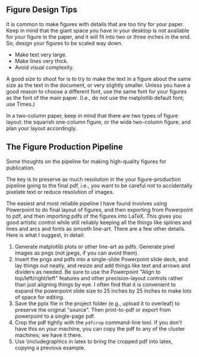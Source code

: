 ## Figure Design Tips

It is common to make figures with details that are too tiny for your paper.  Keep in mind that the giant space you have in your desktop is not available for your figure in the paper, and it will fit into two or three inches in the end.  So, design your figures to be scaled way down.

  * Make text very large.
  * Make lines very thick.
  * Avoid visual complexity.

A good size to shoot for is to try to make the text in a figure about the same size as the text in the document, or very slightly smaller. Unless you have a good reason to choose a different font, use the same font for your figures as the font of the main paper.  (I.e., do not use the matplotlib default font; use Times.)

In a two-column paper, keep in mind that there are two types of figure layout: the squarish one-column figure, or the wide two-column figure, and plan your layout accordingly.


## The Figure Production Pipeline

Some thoughts on the pipeline for making high-quality figures for publication.

The key is to preserve as much resolution in the your figure-production pipeline going to the final pdf, i.e., you want to be careful not to accidentally pixelate text or reduce resolution of images.

The easiest and most reliable pipeline I have found involves using Powerpoint to do final layout of figures, and then exporting from Powerpoint to pdf, and then importing pdfs of the figures into LaTeX.  This gives you good artistic control while still reliably keeping all the things like splines and lines and arcs and fonts as smooth line-art.  There are a few other details.  Here is what I suggest, in detail:

  1. Generate matplotlib plots or other line-art as pdfs.  Generate pixel images as pngs (not jpegs, if you can avoid them).  
  2. Insert the pngs and pdfs into a single-slide Powerpoint slide deck, and lay things out neatly, and resize and add things like text and arrows and dividers as needed.  Be sure to use the Powerpoint "Align to top/left/right/left" features and other precision-layout controls rather than just aligning things by eye.  I often find that it is convenient to expand the powerpoint slide size to 25 inches by 25 inches to make lots of space for editing.
  3. Save the pptx file in the project folder (e.g., upload it to overleaf) to preserve the original "source".  Then print-to-pdf or export from powerpoint to a single-page pdf.
  4. Crop the pdf tightly with the `pdfcrop` command-line tool.  If you don't have this on your machine, you can copy the pdf to any of the cluster machines; we have it there.
  5. Use \includegraphics in latex to bring the cropped pdf into latex, copying a previous example.